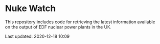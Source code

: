 # Nuke Watch

This repository includes code for retrieving the latest information available on the output of EDF nuclear power plants in the UK.

Last updated: 2020-12-18 10:09
